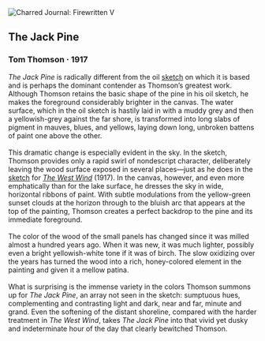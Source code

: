 <div class="artwork-of-the-day">
  <div class="container">
    <div class="img-wrapper">
      <img
        src="https://uploads0.wikiart.org/images/tom-thomson/the-jack-pine-1917.jpg"
        alt="Charred Journal: Firewritten V" />
    </div>
    <div class="artwork-detail">
      <div class="artwork-origin"> 
        <h2 class="artwork-name">The Jack Pine</h2>
        <h3 class="artist">
          Tom Thomson
                    ·  1917
        </h3>
      </div>
      <p class="description">
        <span class="artwork-description-text ng-binding" ng-bind-html="viewModel.ArtworkOfTheDay.Description | unsafe"><i>The Jack Pine</i> is radically different from the oil <a target="_blank" href="https://www.wikiart.org/en/tom-thomson/sketch-for-the-jack-pine-1916">sketch</a> on which it is based and is perhaps the dominant contender as Thomson’s greatest work. Although Thomson retains the basic shape of the pine in his oil sketch, he makes the foreground considerably brighter in the canvas. The water surface, which in the oil sketch is hastily laid in with a muddy grey and then a yellowish-grey against the far shore, is transformed into long slabs of pigment in mauves, blues, and yellows, laying down long, unbroken battens of paint one above the other. <br> <br>This dramatic change is especially evident in the sky. In the sketch, Thomson provides only a rapid swirl of nondescript character, deliberately leaving the wood surface exposed in several places—just as he does in the <a target="_blank" href="https://www.wikiart.org/en/tom-thomson/sketch-for-the-west-wind-1916">sketch</a> for <a target="_blank" href="https://www.wikiart.org/en/tom-thomson/the-west-wind-1917"><i>The West Wind</i></a> (1917). In the canvas, however, and even more emphatically than for the lake surface, he dresses the sky in wide, horizontal ribbons of paint. With subtle modulations from the yellow-green sunset clouds at the horizon through to the bluish arc that appears at the top of the painting, Thomson creates a perfect backdrop to the pine and its immediate foreground.<br> <br>The color of the wood of the small panels has changed since it was milled almost a hundred years ago. When it was new, it was much lighter, possibly even a bright yellowish-white tone if it was of birch. The slow oxidizing over the years has turned the wood into a rich, honey-colored element in the painting and given it a mellow patina.<br> <br>What is surprising is the immense variety in the colors Thomson summons up for <i>The Jack Pine</i>, an array not seen in the sketch: sumptuous hues, complementing and contrasting light and dark, near and far, minute and grand. Even the softening of the distant shoreline, compared with the harder treatment in <i>The West Wind</i>, takes <i>The Jack Pine</i> into that vivid yet dusky and indeterminate hour of the day that clearly bewitched Thomson.</span>
                        <div class="text-shadow-container" ng-show="showShadow" style=""></div>
      </p>
    </div>
  </div>

</div>

